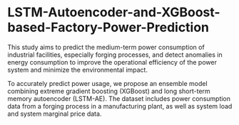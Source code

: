 # LSTM-Autoencoder-and-XGBoost-based-Factory-Power-Prediction
This study aims to predict the medium-term power consumption of industrial facilities, especially forging processes, and detect anomalies in energy consumption to improve the operational efficiency of the power system and minimize the environmental impact.

To accurately predict power usage, we propose an ensemble model combining extreme gradient boosting (XGBoost) and long short-term memory autoencoder (LSTM-AE). The dataset includes power consumption data from a forging process in a manufacturing plant, as well as system load and system marginal price data. 

